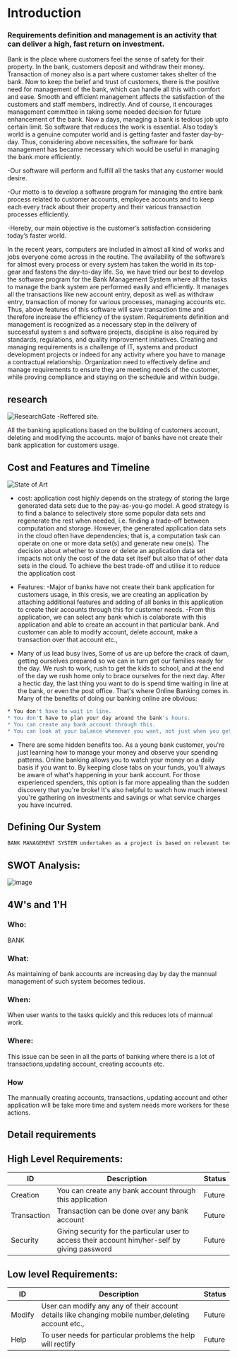 # Introduction
### Requirements definition and management is an activity that can deliver a high, fast return on investment.

  Bank is the place where customers feel the sense of safety for their property. In the bank, customers deposit and withdraw their money. Transaction of money also is a part where customer takes shelter of the bank. Now to keep the belief and trust of customers, there is the positive need for management of the bank, which can handle all this with comfort and ease. Smooth and efficient management affects the satisfaction of the customers and staff members, indirectly. And of course, it encourages management committee in taking some needed decision for future enhancement of the bank. Now a days, managing a bank is tedious job upto certain limit. So software that reduces the work is essential. Also today’s world is a genuine computer world and is getting faster and faster day-by-day. Thus, considering above necessities, the software for bank management has became necessary which would be useful in managing the bank more efficiently.

-Our software will perform and fulfill all the tasks that any customer would desire.

-Our motto is to develop a software program for managing the entire bank process related to customer accounts, employee accounts and to keep each every track about their property and their various transaction processes efficiently.

-Hereby, our main objective is the customer’s satisfaction considering today’s faster world.

  In the recent years, computers are included in almost all kind of works and jobs everyone come across in the routine. The availability of the software’s for almost every process or every system has taken the world in its top-gear and fastens the day-to-day life. So, we have tried our best to develop the software program for the Bank Management System where all the tasks to manage the bank system are performed easily and efficiently. It manages all the transactions like new account entry, deposit as well as withdraw entry, transaction of money for various processes, managing accounts etc. Thus, above features of this software will save transaction time and therefore increase the efficiency of the system. Requirements definition and management is recognized as a necessary step in the delivery of successful system s and software projects, discipline is also required by standards, regulations, and quality improvement initiatives. Creating and managing requirements is a challenge of IT, systems and product development projects or indeed for any activity where you have to manage a contractual relationship. Organization need to effectively define and manage requirements to ensure they are meeting needs of the customer, while proving compliance and staying on the schedule and within budge.

## research
![ResearchGate](https://www.researchgate.net/publication/301293322_Bank_Account_Management_System) -Reffered site.

All the banking applications based on the building of customers account, deleting and modifying the accounts. major of banks have not create their bank application for customers usage.

## Cost and Features and Timeline
![State of Art](https://www.sciencedirect.com/topics/computer-science/application-cost)

* cost:
  application cost highly depends on the strategy of storing the large generated data sets due to the pay-as-you-go model. A good strategy is to find a balance to selectively store some popular data sets and regenerate the rest when needed, i.e. finding a trade-off between computation and storage. However, the generated application data sets in the cloud often have dependencies; that is, a computation task can operate on one or more data set(s) and generate new one(s). The decision about whether to store or delete an application data set impacts not only the cost of the data set itself but also that of other data sets in the cloud. To achieve the best trade-off and utilise it to reduce the application cost

* Features:
  -Major of banks have not create their bank application for customers usage, in this cresis, we are creating an application by attaching additional features and adding of all banks in this application to create their accounts through this for customer needs.
   -From this application, we can select any bank which is colaborate with this application and able to create an account in that particular bank. And customer can able to modify account, delete account, make a transaction over that account etc.,
 - Many of us lead busy lives, Some of us are up before the crack of dawn, getting ourselves
prepared so we can in turn get our families ready for the day. We rush to work, rush to get the
kids to school, and at the end of the day we rush home only to brace ourselves for the next
day. After a hectic day, the last thing you want to do is spend time waiting in line at the bank,
or even the post office. That's where Online Banking comes in. Many of the benefits of doing
our banking online are obvious:
```sh
* You don't have to wait in line.
* You don't have to plan your day around the bank's hours.
* You can create any bank account through this.
* You can look at your balance whenever you want, not just when you get a statement.
```
* There are some hidden benefits too. As a young bank customer, you're just learning how to
manage your money and observe your spending patterns.
 Online banking allows you to watch your money on a daily basis if you want to. By
keeping close tabs on your funds, you'll always be aware of what's happening in your
bank account.
  For those experienced spenders, this option is far more appealing than the sudden
discovery that you're broke!
 It's also helpful to watch how much interest you're gathering on investments and
savings or what service charges you have incurred.

## Defining Our System

```sh
BANK MANAGEMENT SYSTEM undertaken as a project is based on relevant technologies. The main aim of this project is to develop software for bank management system. This project is to develop software for bank management system. This project has been developed to carry out the processes easily and quickly, which is not possible with the manuals systems, which are overcome by this software. This project is developed using C language and. Hence it provides the complete solution for the current management system.
```

## SWOT Analysis:
![image](https://camo.githubusercontent.com/56eee1b2a203139e2104ae5bc92a97149f9e4a36f66feec7fb040f89483816ab/68747470733a2f2f6d69726f2e6d656469756d2e636f6d2f6d61782f313032342f312a485049356d666a75584a314d50722d676a5643694c512e706e67)

## 4W's and 1'H

### Who:
BANK
### What:
As maintaining of bank accounts are increasing day by day the mannual management of such system becomes tedious.
### When:
When user wants to  the tasks quickly and this reduces lots of mannual work.
### Where:
This issue can be seen in all the parts of banking where there is a lot of transactions,updating account, creating accounts etc.
### How
The mannually creating accounts, transactions, updating account and other application will be take more time and system needs more workers for these actions.

## Detail requirements
## High Level Requirements:

| ID | Description | Status |
| ------ | ------ | ------ |
| Creation | You can create any bank account through this application | Future |
| Transaction | Transaction can be done over any bank account | Future |
| Security | Giving security for the particular user to access their account him/her-self by giving password | Future |
## Low level Requirements:

| ID | Description | Status |
| ------ | ------ | ------ |
| Modify | User can modify any any of their account details like changing mobile number,deleting account etc., | Future |
 | Help | To user needs for particular problems the help will rectify | Future |
